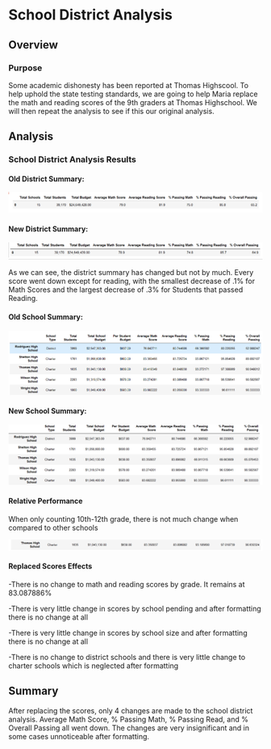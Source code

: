 # School District Analysis

## Overview 

### Purpose

Some academic dishonesty has been reported at Thomas Highscool. To help uphold the state testing standards, we are going to help Maria replace the math and reading scores of the 9th graders at Thomas Highschool. We will then repeat the analysis to see if this our original analysis.

## Analysis

### School District Analysis Results
#### Old District Summary:

![Chart](Resources/old_metrics.PNG)

#### New District Summary:

![Chart](Resources/new_metrics.PNG)

As we can see, the district summary has changed but not by much. Every score went down except for reading, with the smallest decrease of .1% for Math Scores and the largest decrease of .3% for Students that passed Reading.

#### Old School Summary:

![Chart](Resources/old_school_summary.PNG)

#### New School Summary:

![Chart](Resources/new_school_summary.PNG)

#### Relative Performance

When only counting 10th-12th grade, there is not much change when compared to other schools

![Chart](Resources/replaced_summary.PNG)

#### Replaced Scores Effects

-There is no change to math and reading scores by grade. It remains at 83.087886%

-There is very little change in scores by school pending and after formatting there is no change at all

-There is very little change in scores by school size and after formatting there is no change at all

-There is no change to district schools and there is very little change to charter schools which is neglected after formatting

## Summary

After replacing the scores, only 4 changes are made to the school district analysis. Average Math Score, % Passing Math, % Passing Read, and % Overall Passing all went down. The changes are very insignificant and in some cases unnoticeable after formatting.

